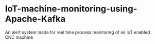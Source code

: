 # IoT-machine-monitoring-using-Apache-Kafka
An alert system made for real time process monitoring of an IoT enabled CNC machine

